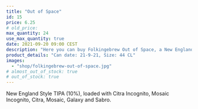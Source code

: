 ```yaml
---
title: "Out of Space"
id: 15
price: 6.25
# old_price:
max_quantity: 24
use_max_quantity: true
date: 2021-09-20 09:00 CEST
description: "Here you can buy Folkingebrew Out of Space, a New England Style TIPA (10%), loaded with Citra Incognito, Mosaic Incognito, Citra, Mosaic, Galaxy and Sabro."
product_details: "Can date: 21-9-21, Size: 44 CL"
images:
  - "shop/folkingebrew-out-of-space.jpg"
# almost_out_of_stock: true
# out_of_stock: true
---
```


New England Style TIPA (10%), loaded with Citra Incognito, Mosaic Incognito, Citra, Mosaic, Galaxy and Sabro.
